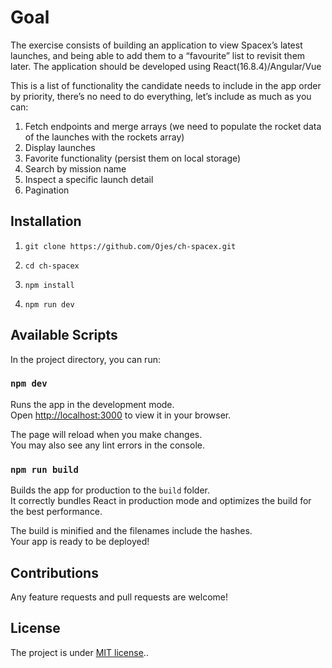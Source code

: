 # Goal
The exercise consists of building an application to view Spacex’s latest launches, and
being able to add them to a “favourite” list to revisit them later.
The application should be developed using React(16.8.4)/Angular/Vue

This is a list of functionality the candidate needs to include in the app order by priority,
there’s no need to do everything, let’s include as much as you can:
1. Fetch endpoints and merge arrays (we need to populate the rocket data of the
launches with the rockets array)
2. Display launches
3. Favorite functionality (persist them on local storage)
4. Search by mission name
5. Inspect a specific launch detail
6. Pagination

## Installation

1. `git clone https://github.com/Ojes/ch-spacex.git`

2. `cd ch-spacex`

3. `npm install`

4. `npm run dev`

## Available Scripts

In the project directory, you can run:

### `npm dev`

Runs the app in the development mode.\
Open [http://localhost:3000](http://localhost:3000) to view it in your browser.

The page will reload when you make changes.\
You may also see any lint errors in the console.


### `npm run build`

Builds the app for production to the `build` folder.\
It correctly bundles React in production mode and optimizes the build for the best performance.

The build is minified and the filenames include the hashes.\
Your app is ready to be deployed!

## Contributions

Any feature requests and pull requests are welcome!

## License

The project is under [MIT license](https://choosealicense.com/licenses/mit/)..

